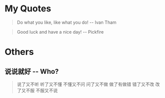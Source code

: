 My Quotes
=========

> Do what you like, like what you do!  -- Ivan Tham

> Good luck and have a nice day!  -- Pickfire

Others
======

## 说说就好  -- Who?

> 说了又不听
> 听了又不懂
> 不懂又不问
> 问了又不做
> 做了有做错
> 错了又不改
> 改了又不服
> 不服又不说
